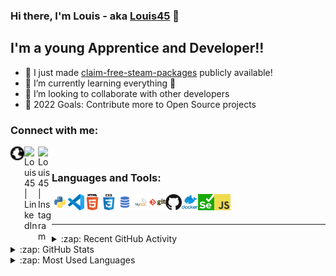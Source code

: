 ### Hi there, I'm Louis - aka [Louis45][website] 👋 

## I'm a young Apprentice and Developer!!

- 🔭 I just made [claim-free-steam-packages](https://github.com/Luois45/claim-free-steam-packages) publicly available!
- 🌱 I’m currently learning everything 🤣
- 👯 I’m looking to collaborate with other developers
- 🥅 2022 Goals: Contribute more to Open Source projects

### Connect with me:

[<img align="left" alt="linktree.louis45.de" width="22px" src="https://raw.githubusercontent.com/iconic/open-iconic/master/svg/globe.svg" />][website]
[<img align="left" alt="Louis45 | LinkedIn" width="22px" src="https://cdn.jsdelivr.net/npm/simple-icons@v3/icons/linkedin.svg" />][linkedin]
[<img align="left" alt="Louis45 | Instagram" width="22px" src="https://cdn.jsdelivr.net/npm/simple-icons@v3/icons/instagram.svg" />][instagram]

<br />

### Languages and Tools:

[<img align="left" alt="Python" width="26px" src="https://raw.githubusercontent.com/github/explore/80688e429a7d4ef2fca1e82350fe8e3517d3494d/topics/python/python.png" />](https://github.com/topics/python)
[<img align="left" alt="Visual Studio Code" width="26px" src="https://raw.githubusercontent.com/github/explore/bbd48b997e8d0bef63f676eca4da5e1f76487b56/topics/visual-studio-code/visual-studio-code.png" />](https://github.com/topics/visual-studio-code)
[<img align="left" alt="HTML" width="26px" src="https://raw.githubusercontent.com/github/explore/80688e429a7d4ef2fca1e82350fe8e3517d3494d/topics/html/html.png" />](https://github.com/topics/html)
[<img align="left" alt="CSS" width="26px" src="https://raw.githubusercontent.com/github/explore/80688e429a7d4ef2fca1e82350fe8e3517d3494d/topics/css/css.png" />](https://github.com/topics/css)
[<img align="left" alt="SQL" width="26px" src="https://raw.githubusercontent.com/github/explore/80688e429a7d4ef2fca1e82350fe8e3517d3494d/topics/sql/sql.png" />](https://github.com/topics/sql)
[<img align="left" alt="MySQL" width="26px" src="https://raw.githubusercontent.com/github/explore/80688e429a7d4ef2fca1e82350fe8e3517d3494d/topics/mysql/mysql.png" />](https://github.com/topics/mysql)
[<img align="left" alt="Git" width="26px" src="https://raw.githubusercontent.com/github/explore/80688e429a7d4ef2fca1e82350fe8e3517d3494d/topics/git/git.png" />](https://github.com/topics/git)
[<img align="left" alt="GitHub" width="26px" src="https://raw.githubusercontent.com/github/explore/78df643247d429f6cc873026c0622819ad797942/topics/github/github.png" />](https://github.com/topics/github)
[<img align="left" alt="GitHub" width="26px" src="https://raw.githubusercontent.com/github/explore/80688e429a7d4ef2fca1e82350fe8e3517d3494d/topics/docker/docker.png" />](https://github.com/topics/docker)
[<img align="left" alt="Selenium" width="26px" src="https://raw.githubusercontent.com/github/explore/6c7084bb772f6fabaae377f5ae4a607594234ee6/topics/selenium/selenium.png" />](https://github.com/topics/selenium)
[<img align="left" alt="JavaScript" width="26px" src="https://raw.githubusercontent.com/github/explore/80688e429a7d4ef2fca1e82350fe8e3517d3494d/topics/javascript/javascript.png" />](https://github.com/topics/javascript)

<br />
<br />

---

<details>
  <summary>:zap: Recent GitHub Activity</summary>
  
<!--START_SECTION:activity-->
1. 🗣 Commented on [#59](https://github.com/Luois45/claim-free-steam-packages/issues/59) in [Luois45/claim-free-steam-packages](https://github.com/Luois45/claim-free-steam-packages)
2. ❗️ Closed issue [#59](https://github.com/Luois45/claim-free-steam-packages/issues/59) in [Luois45/claim-free-steam-packages](https://github.com/Luois45/claim-free-steam-packages)
3. 🗣 Commented on [#99](https://github.com/Luois45/claim-free-steam-packages/issues/99) in [Luois45/claim-free-steam-packages](https://github.com/Luois45/claim-free-steam-packages)
4. 🗣 Commented on [#101](https://github.com/Luois45/claim-free-steam-packages/issues/101) in [Luois45/claim-free-steam-packages](https://github.com/Luois45/claim-free-steam-packages)
5. ❗️ Closed issue [#74](https://github.com/Luois45/claim-free-steam-packages/issues/74) in [Luois45/claim-free-steam-packages](https://github.com/Luois45/claim-free-steam-packages)
6. ❗️ Closed issue [#73](https://github.com/Luois45/claim-free-steam-packages/issues/73) in [Luois45/claim-free-steam-packages](https://github.com/Luois45/claim-free-steam-packages)
7. ❗️ Closed issue [#72](https://github.com/Luois45/claim-free-steam-packages/issues/72) in [Luois45/claim-free-steam-packages](https://github.com/Luois45/claim-free-steam-packages)
8. ❗️ Closed issue [#71](https://github.com/Luois45/claim-free-steam-packages/issues/71) in [Luois45/claim-free-steam-packages](https://github.com/Luois45/claim-free-steam-packages)
9. ❗️ Closed issue [#69](https://github.com/Luois45/claim-free-steam-packages/issues/69) in [Luois45/claim-free-steam-packages](https://github.com/Luois45/claim-free-steam-packages)
10. ❗️ Closed issue [#68](https://github.com/Luois45/claim-free-steam-packages/issues/68) in [Luois45/claim-free-steam-packages](https://github.com/Luois45/claim-free-steam-packages)
<!--END_SECTION:activity-->
  
</details>

<details>
  <summary>:zap: GitHub Stats</summary>
  <a href="https://github.com/Luois45?tab=repositories">
    <img align="center" alt="Louis45's GitHub Stats" src="https://github-readme-stats.vercel.app/api?username=Luois45&count_private=true&theme=tokyonight&show_icons=true" />
  </a>
</details>

<details>
  <summary>:zap: Most Used Languages</summary>
  <a href="https://github.com/Luois45?tab=repositories">
    <img align="center" alt="Louis45's Most Used Languages" src="https://github-readme-stats.vercel.app/api/top-langs/?username=Luois45&count_private=true&theme=tokyonight&layout=compact" />
  </a>
</details>

[website]: https://linktree.louis45.de/
[instagram]: https://rebrand.ly/instagram-45
[linkedin]: https://rebrand.ly/linkedin-45
